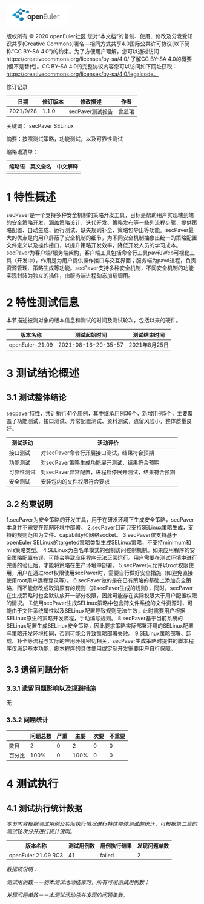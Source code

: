 ![openEuler ico](../../images/openEuler.png)

版权所有 © 2020  openEuler社区
 您对“本文档”的复制、使用、修改及分发受知识共享(Creative Commons)署名—相同方式共享4.0国际公共许可协议(以下简称“CC BY-SA 4.0”)的约束。为了方便用户理解，您可以通过访问https://creativecommons.org/licenses/by-sa/4.0/ 了解CC BY-SA 4.0的概要 (但不是替代)。CC BY-SA 4.0的完整协议内容您可以访问如下网址获取：https://creativecommons.org/licenses/by-sa/4.0/legalcode。

修订记录

| 日期          | 修订版本 | 修改描述         | 作者     |
| ------------- | -------- | ---------------- | -------- |
| 2021/9/28     | 1.1.0    | secPaver测试报告 | 曾显珺   |

 关键词： secPaver  SELinux


摘要：按照测试策略，功能测试，以及可靠性测试

缩略语清单：

| 缩略语 | 英文全名 | 中文解释 |
| ------ | -------- | -------- |
|        |          |          |

# 1     特性概述

secPaver是一个支持多种安全机制的策略开发工具，目标是帮助用户实现端到端的安全策略开发，涵盖策略设计、迭代开发、策略发布等一些列流程步骤，提供策略配置、自动生成、运行测试、缺失规则补全、策略包导出等功能。secPaver最大的优点是向用户屏蔽了安全机制的细节，为不同安全机制抽象出统一的策略配置文件定义以及操作接口，以提升策略开发效率，降低开发人员的学习成本。
secPaver为客户端/服务端架构，客户端工具包括命令行工具pav和Web可视化工具（开发中），作用是为用户提供操作接口与交互界面；服务端为pavd进程，负责资源管理、策略生成等功能。secPaver支持多种安全机制，不同安全机制的功能实现封装为独立的插件，由服务端进程动态加载调用。


# 2     特性测试信息

本节描述被测对象的版本信息和测试的时间及测试轮次，包括以来的硬件。

| 版本名称 | 测试起始时间 | 测试结束时间 |
| -------- | ------------ | ------------ |
|openEuler-21.09|2021-08-16-20-35-57|2021年8月25日|2021年8月27日|


# 3     测试结论概述

## 3.1   测试整体结论

secpaver特性，共计执行41个用例，其中继承用例36个，新增用例5个，主要覆盖了功能测试、接口测试、异常配置测试、资料测试，遗留风险小，整体质量良好。

| 测试活动 | 活动评价 |
| -------- | -------- |
| 接口测试 | 对secPaver命令行开展接口测试，结果符合预期   |
| 功能测试 | 对secPaver策略生成功能展开测试，结果符合预期    |
| 可靠性测试 | 对secPaver异常配置，进程启停展开测试，结果符合预期    |
| 安全测试 | 安装包内的文件权限符合要求   |

## 3.2   约束说明

1.secPaver为安全策略的开发工具，用于在研发环境下生成安全策略，secPaver本身并不需要在现网环境中部署。
2.secPaver目前只支持SELinux策略生成，支持的规则范围为文件、capability和网络socket。
3.secPaver仅支持基于openEuler SELinux的targeted策略类型生成SELinux策略，不支持minimum和mls策略类型。
4.SELinux为白名单模式的强制访问控制机制。如果应用程序的安全策略配置有误，可能会导致应用程序无法正常运行。用户需要在测试环境中进行完善的验证后，才能将策略在生产环境中部署。
5.secPaver只允许以root权限使用，用户在通过root权限使用secPaver时，需要自行做好安全措施（如避免直接使用root用户远程登录等）。
6.secPaver做的是在已有策略的基础上添加安全策略，而不能修改或取消原有的规则（非secPaver生成的规则），同时，secPaver在生成策略时也会默认放开一部分权限，因此可能存在实际权限大于用户配置权限的情况。
7.使用secPaver生成SELinux策略中包含跨文件系统的文件资源时，可能由于文件系统属性以及SELinux配置导致规则无法生效，此时需要用户根据SELinux原生的策略开发流程，手动编写规则。
8.secPaver基于当前系统的SELinux配置生成SELinux安全策略，因此要求策略实际部署环境的SELinux配置与策略开发环境相同，否则可能会导致策略部署失败。
9.SELinux策略部署、卸载、补全等流程与实际的应用环境密切相关，secPaver生成策略时提供的脚本程序仅满足基本功能，脚本程序的具体使用或定制开发需要用户自行保障。


## 3.3   遗留问题分析

### 3.3.1 遗留问题影响以及规避措施

无

### 3.3.2 问题统计

|        | 问题总数 | 严重 | 主要 | 次要 | 不重要 |
| ------ | -------- | ---- | ---- | ---- | ------ |
| 数目   | 2        | 0    | 2    | 0    | 0      |
| 百分比 | 100%     | 0    | 100% | 0    | 0      |

# 4     测试执行

## 4.1   测试执行统计数据

*本节内容根据测试用例及实际执行情况进行特性整体测试的统计，可根据第二章的测试轮次分开进行统计说明。*

| 版本名称            | 测试用例数 | 用例执行结果 | 发现问题单数 |
| ------------------- | ---------- | ------------ | ------------ |
| openEuler 21.09 RC3 | 41         | failed       | 2            |


*数据项说明：*

*测试用例数－－到本测试活动结束时，所有可用测试用例数；*

*发现问题单数－－本测试活动总共发现的问题单数。*

 



 

 
